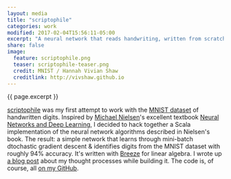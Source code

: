 ```yaml
---
layout: media
title: "scriptophile"
categories: work
modified: 2017-02-04T15:56:11-05:00
excerpt: "A neural network that reads handwriting, written from scratch in Scala."
share: false
image:
  feature: scriptophile.png
  teaser: scriptophile-teaser.png
  credit: MNIST / Hannah Vivian Shaw
  creditlink: http://vivshaw.github.io
---
```


{{ page.excerpt }}

[scriptophile](https://github.com/vivshaw/scriptophile) was my first attempt to work with the [MNIST dataset](http://yann.lecun.com/exdb/mnist/) of handwritten digits. Inspired by [Michael Nielsen](http://michaelnielsen.org/)'s excellent textbook [Neural Networks and Deep Learning](http://neuralnetworksanddeeplearning.com/), I decided to hack together a Scala implementation of the neural network algorithms described in Nielsen's book. The result: a simple network that learns through mini-batch dtochastic gradient descent & identifies digits from the MNIST dataset with roughly 94% accuracy. It's written with [Breeze](https://github.com/scalanlp/breeze) for linear algebra. I wrote up [a blog post](https://vivshaw.github.io/blog/robot-brain-scala/) about my thought processes while building it. The code is, of course, all [on my GitHub](https://github.com/vivshaw/scriptophile).